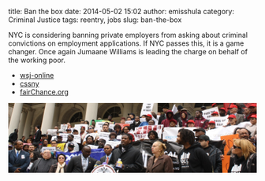 title: Ban the box
date: 2014-05-02 15:02
author: emisshula
category: Criminal Justice
tags: reentry, jobs
slug: ban-the-box

NYC is considering banning private employers from asking about
criminal convictions on employment applications.  If NYC passes this,
it is a game changer.  Once again Jumaane Williams is leading the
charge on behalf of the working poor.

-   [wsj-online](http://online.wsj.com/news/articles/SB10001424127887323997004578640623464096406)
-   [cssny](http://www.cssny.org/news/entry/watch-fair-chance-act-would-ban-the-box-in-nyc)
-   [fairChance.org](http://fairchancenyc.wordpress.com/)

<p><img src="../images/banBox.jpg" width="600px" alt="img" title="banBox.jpg"></p>